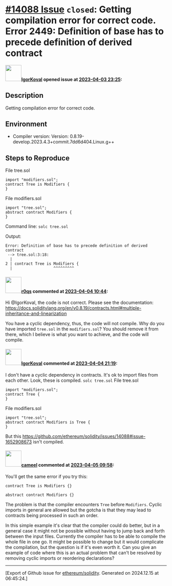 # [\#14088 Issue](https://github.com/ethereum/solidity/issues/14088) `closed`: Getting compilation error for correct code. Error 2449: Definition of base has to precede definition of derived contract

#### <img src="https://avatars.githubusercontent.com/u/15470414?u=2bc3df92126fa9704e314f2ec449049931d824ea&v=4" width="50">[IgorKoval](https://github.com/IgorKoval) opened issue at [2023-04-03 23:25](https://github.com/ethereum/solidity/issues/14088):

## Description

Getting compilation error for correct code.

## Environment

- Compiler version: Version: 0.8.19-develop.2023.4.3+commit.7dd6d404.Linux.g++

## Steps to Reproduce

File tree.sol
```solidity
import "modifiers.sol";
contract Tree is Modifiers {
}
```

File modifiers.sol
```solidity
import "tree.sol";
abstract contract Modifiers {
}
```

Command line:
`solc tree.sol`

Output:
```
Error: Definition of base has to precede definition of derived contract
 --> tree.sol:3:18:
  |
2 | contract Tree is Modifiers {
  |                  ^^^^^^^^^
```

#### <img src="https://avatars.githubusercontent.com/u/457348?u=e02c93e6d98c1154952140a8d5af50d9d5ca59c9&v=4" width="50">[r0qs](https://github.com/r0qs) commented at [2023-04-04 10:44](https://github.com/ethereum/solidity/issues/14088#issuecomment-1495745816):

Hi @IgorKoval, the code is not correct. Please see the documentation: https://docs.soliditylang.org/en/v0.8.19/contracts.html#multiple-inheritance-and-linearization

You have a cyclic dependency, thus, the code will not compile. Why do you have imported `tree.sol` in the `modifiers.sol`? You should remove it from there, which I believe is what you want to achieve, and the code will compile.

#### <img src="https://avatars.githubusercontent.com/u/15470414?u=2bc3df92126fa9704e314f2ec449049931d824ea&v=4" width="50">[IgorKoval](https://github.com/IgorKoval) commented at [2023-04-04 21:19](https://github.com/ethereum/solidity/issues/14088#issuecomment-1496619623):

I don't have a cyclic dependency in contracts. It's ok to import files from each other.
Look, these is compiled.
`solc tree.sol`
File tree.sol
```
import "modifiers.sol";
contract Tree {
}
```
File modifiers.sol
```
import "tree.sol";
abstract contract Modifiers is Tree {
}
```
But this https://github.com/ethereum/solidity/issues/14088#issue-1652908673 isn't compiled.

#### <img src="https://avatars.githubusercontent.com/u/137030?v=4" width="50">[cameel](https://github.com/cameel) commented at [2023-04-05 09:58](https://github.com/ethereum/solidity/issues/14088#issuecomment-1497226897):

You'll get the same error if you try this:
```solidity
contract Tree is Modifiers {}

abstract contract Modifiers {}
```

The problem is that the compiler encounters `Tree` before `Modifiers`. Cyclic imports in general are allowed but the gotcha is that they may lead to contracts being processed in such an order.

In this simple example it's clear that the compiler could do better, but in a general case it might not be possible without having to jump back and forth between the input files. Currently the compiler has to be able to compile the whole file in one go. It might be possible to change but it would complicate the compilation, but the question is if it's even worth it. Can you give an example of code where this is an actual problem that can't be resolved by removing cyclic imports or reordering declarations?


-------------------------------------------------------------------------------



[Export of Github issue for [ethereum/solidity](https://github.com/ethereum/solidity). Generated on 2024.12.15 at 06:45:24.]
